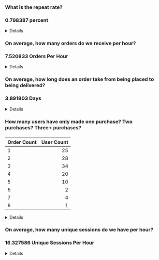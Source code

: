 ### What is the repeat rate?
### 0.798387 percent

<details>

```sql 
WITH
CTE_ORDER_COUNT AS
(
    SELECT USER_ID
         , COUNT(*) AS ORDER_COUNT
    --FROM DEV_DB.DBT_REEVESSMITHIIIGMAILCOM.STG_ORDERS
    FROM {{ ref('stg_orders') }}
    GROUP BY USER_ID
)
,
CTE_USER_SPLIT AS
(
  SELECT ORDER_COUNT
       , COUNT(*) AS USER_COUNT
       , CASE WHEN ORDER_COUNT > 1 THEN TRUE ELSE FALSE END AS REPEAT_USER
  FROM CTE_ORDER_COUNT
  GROUP BY ORDER_COUNT
  ORDER BY ORDER_COUNT
)
,
CTE_DISTINCT_USERS AS
(
  SELECT COUNT(*) AS DISTINCT_USERS
  FROM CTE_ORDER_COUNT
)
,
CTE_REPEAT_USERS AS
(
  SELECT SUM(USER_COUNT) AS REPEAT_USERS
  FROM CTE_USER_SPLIT
  WHERE REPEAT_USER = TRUE
)
SELECT REPEAT_USERS/DISTINCT_USERS AS REPEAT_RATE
FROM CTE_DISTINCT_USERS
CROSS
JOIN CTE_REPEAT_USERS
```

</details>

### On average, how many orders do we receive per hour?
### 7.520833 Orders Per Hour

<details>

```sql
WITH 
CTE_ORDER_COUNT_HOUR AS 
(
    SELECT DATE_TRUNC('HOUR', CREATED_AT) AS CREATED_AT_HOUR
         , COUNT(*) AS ORDER_COUNT
    FROM DEV_DB.DBT_REEVESSMITHIIIGMAILCOM.STG_ORDERS 
    GROUP BY CREATED_AT_HOUR
)
SELECT AVG(ORDER_COUNT) AS ORDERS_PER_HOUR
FROM CTE_ORDER_COUNT_HOUR;
```

</details>

### On average, how long does an order take from being placed to being delivered?
### 3.891803 Days

<details>

```sql
WITH
CTE_ORDER_DURATION AS 
(
    SELECT DATEDIFF('DAY', CREATED_AT, DELIVERED_AT) AS ORDER_DURATION
    FROM DEV_DB.DBT_REEVESSMITHIIIGMAILCOM.STG_ORDERS 
    WHERE DELIVERED_AT IS NOT NULL
)
SELECT AVG(ORDER_DURATION) ORDER_DURATION
FROM CTE_ORDER_DURATION;
```

</details>

### How many users have only made one purchase? Two purchases? Three+ purchases?
### 

| Order Count | 	User Count |
|:------------|------------:|
| 1           |         	25 |
| 2           |         	28 |
| 3           |         	34 |
| 4           |         	20 |
| 5           |         	10 |
| 6           |          	2 |
| 7           |          	4 |
| 8           |          	1 |

<details>

```sql
WITH
CTE_ORDER_DURATION AS 
(
    SELECT USER_ID
         , COUNT(*) ORDER_COUNT
    FROM DEV_DB.DBT_REEVESSMITHIIIGMAILCOM.STG_ORDERS 
    GROUP BY USER_ID
)
SELECT ORDER_COUNT
     , COUNT(*) AS USER_COUNT
FROM CTE_ORDER_DURATION
GROUP BY ORDER_COUNT
ORDER BY ORDER_COUNT;
```

</details>

### On average, how many unique sessions do we have per hour?
### 16.327586 Unique Sessions Per Hour

<details>

```sql
WITH 
CTE_SESSIONS_COUNT_HOUR AS 
(
    SELECT DATE_TRUNC('HOUR', CREATED_AT) AS CREATED_AT_HOUR
         , COUNT(DISTINCT SESSION_ID) AS SESSIONS
    FROM DEV_DB.DBT_REEVESSMITHIIIGMAILCOM.STG_EVENTS
    GROUP BY CREATED_AT_HOUR
)
SELECT AVG(SESSIONS) AS SESSIONS_PER_HOUR
FROM CTE_SESSIONS_COUNT_HOUR;
```

</details>